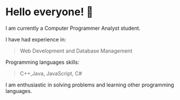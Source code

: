 # Hello everyone! 👋

<!--
**corpzbrideee02/corpzbrideee02** is a ✨ _special_ ✨ repository because its `README.md` (this file) appears on your GitHub profile.

Here are some ideas to get you started:

- 🔭 I’m currently working on ...
- 🌱 I’m currently learning ...
- 👯 I’m looking to collaborate on ...
- 🤔 I’m looking for help with ...
- 💬 Ask me about ...
- 📫 How to reach me: ...
- 😄 Pronouns: ...
- ⚡ Fun fact: ...
-->

I am currently a Computer Programmer Analyst student. 

I have had experience in:
>Web Development and Database Management 

Programming languages skills:
>C++,Java, JavaScript, C#

I am enthusiastic in solving problems and learning other programming languages. 
